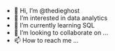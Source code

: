 - 👋 Hi, I’m @thedieghost
- 👀 I’m interested in data analytics
- 🌱 I’m currently learning SQL
- 💞️ I’m looking to collaborate on ...
- 📫 How to reach me ...

<!---
thedieghost/thedieghost is a ✨ special ✨ repository because its `README.md` (this file) appears on your GitHub profile.
You can click the Preview link to take a look at your changes.
--->
